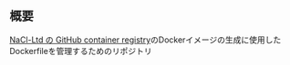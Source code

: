 ## 概要

[NaCl-Ltd の GitHub container registry](https://github.com/orgs/NaCl-Ltd/packages)のDockerイメージの生成に使用したDockerfileを管理するためのリポジトリ

